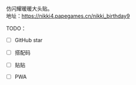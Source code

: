 仿闪耀暖暖大头贴。  
地址：https://nikki4.papegames.cn/nikki_birthday9

TODO：

- [ ] GitHub star
- [ ] 搭配码
- [ ] 贴贴
- [ ] PWA


